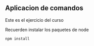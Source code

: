 ## Aplicacion de comandos 

Este es el ejercicio del curso 

Recuerden instalar los paquetes de node

```
npm install 
```